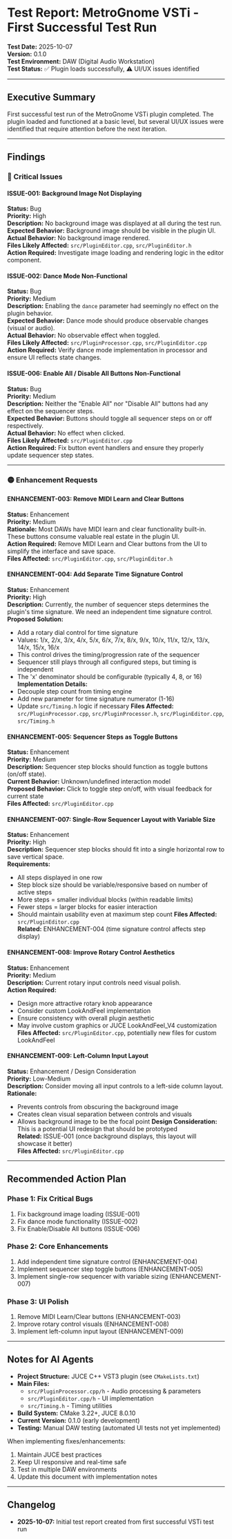 # Test Report: MetroGnome VSTi - First Successful Test Run

**Test Date:** 2025-10-07  
**Version:** 0.1.0  
**Test Environment:** DAW (Digital Audio Workstation)  
**Test Status:** ✅ Plugin loads successfully, ⚠️ UI/UX issues identified

---

## Executive Summary

First successful test run of the MetroGnome VSTi plugin completed. The plugin loaded and functioned at a basic level, but several UI/UX issues were identified that require attention before the next iteration.

---

## Findings

### 🔴 Critical Issues

#### ISSUE-001: Background Image Not Displaying
**Status:** Bug  
**Priority:** High  
**Description:** No background image was displayed at all during the test run.  
**Expected Behavior:** Background image should be visible in the plugin UI.  
**Actual Behavior:** No background image rendered.  
**Files Likely Affected:** `src/PluginEditor.cpp`, `src/PluginEditor.h`  
**Action Required:** Investigate image loading and rendering logic in the editor component.

#### ISSUE-002: Dance Mode Non-Functional
**Status:** Bug  
**Priority:** Medium  
**Description:** Enabling the `dance` parameter had seemingly no effect on the plugin behavior.  
**Expected Behavior:** Dance mode should produce observable changes (visual or audio).  
**Actual Behavior:** No observable effect when toggled.  
**Files Likely Affected:** `src/PluginProcessor.cpp`, `src/PluginEditor.cpp`  
**Action Required:** Verify dance mode implementation in processor and ensure UI reflects state changes.

#### ISSUE-006: Enable All / Disable All Buttons Non-Functional
**Status:** Bug  
**Priority:** Medium  
**Description:** Neither the "Enable All" nor "Disable All" buttons had any effect on the sequencer steps.  
**Expected Behavior:** Buttons should toggle all sequencer steps on or off respectively.  
**Actual Behavior:** No effect when clicked.  
**Files Likely Affected:** `src/PluginEditor.cpp`  
**Action Required:** Fix button event handlers and ensure they properly update sequencer step states.

---

### 🟡 Enhancement Requests

#### ENHANCEMENT-003: Remove MIDI Learn and Clear Buttons
**Status:** Enhancement  
**Priority:** Medium  
**Rationale:** Most DAWs have MIDI learn and clear functionality built-in. These buttons consume valuable real estate in the plugin UI.  
**Action Required:** Remove MIDI Learn and Clear buttons from the UI to simplify the interface and save space.  
**Files Affected:** `src/PluginEditor.cpp`, `src/PluginEditor.h`

#### ENHANCEMENT-004: Add Separate Time Signature Control
**Status:** Enhancement  
**Priority:** High  
**Description:** Currently, the number of sequencer steps determines the plugin's time signature. We need an independent time signature control.  
**Proposed Solution:**
- Add a rotary dial control for time signature
- Values: 1/x, 2/x, 3/x, 4/x, 5/x, 6/x, 7/x, 8/x, 9/x, 10/x, 11/x, 12/x, 13/x, 14/x, 15/x, 16/x
- This control drives the timing/progression rate of the sequencer
- Sequencer still plays through all configured steps, but timing is independent
- The 'x' denominator should be configurable (typically 4, 8, or 16)
**Implementation Details:**
- Decouple step count from timing engine
- Add new parameter for time signature numerator (1-16)
- Update `src/Timing.h` logic if necessary
**Files Affected:** `src/PluginProcessor.cpp`, `src/PluginProcessor.h`, `src/PluginEditor.cpp`, `src/Timing.h`

#### ENHANCEMENT-005: Sequencer Steps as Toggle Buttons
**Status:** Enhancement  
**Priority:** Medium  
**Description:** Sequencer step blocks should function as toggle buttons (on/off state).  
**Current Behavior:** Unknown/undefined interaction model  
**Proposed Behavior:** Click to toggle step on/off, with visual feedback for current state  
**Files Affected:** `src/PluginEditor.cpp`

#### ENHANCEMENT-007: Single-Row Sequencer Layout with Variable Size
**Status:** Enhancement  
**Priority:** High  
**Description:** Sequencer step blocks should fit into a single horizontal row to save vertical space.  
**Requirements:**
- All steps displayed in one row
- Step block size should be variable/responsive based on number of active steps
- More steps = smaller individual blocks (within readable limits)
- Fewer steps = larger blocks for easier interaction
- Should maintain usability even at maximum step count
**Files Affected:** `src/PluginEditor.cpp`  
**Related:** ENHANCEMENT-004 (time signature control affects step display)

#### ENHANCEMENT-008: Improve Rotary Control Aesthetics
**Status:** Enhancement  
**Priority:** Medium  
**Description:** Current rotary input controls need visual polish.  
**Action Required:**
- Design more attractive rotary knob appearance
- Consider custom LookAndFeel implementation
- Ensure consistency with overall plugin aesthetic
- May involve custom graphics or JUCE LookAndFeel_V4 customization
**Files Affected:** `src/PluginEditor.cpp`, potentially new files for custom LookAndFeel

#### ENHANCEMENT-009: Left-Column Input Layout
**Status:** Enhancement / Design Consideration  
**Priority:** Low-Medium  
**Description:** Consider moving all input controls to a left-side column layout.  
**Rationale:** 
- Prevents controls from obscuring the background image
- Creates clean visual separation between controls and visuals
- Allows background image to be the focal point
**Design Consideration:** This is a potential UI redesign that should be prototyped  
**Related:** ISSUE-001 (once background displays, this layout will showcase it better)  
**Files Affected:** `src/PluginEditor.cpp`

---

## Recommended Action Plan

### Phase 1: Fix Critical Bugs
1. Fix background image loading (ISSUE-001)
2. Fix dance mode functionality (ISSUE-002)
3. Fix Enable/Disable All buttons (ISSUE-006)

### Phase 2: Core Enhancements
1. Add independent time signature control (ENHANCEMENT-004)
2. Implement sequencer step toggle buttons (ENHANCEMENT-005)
3. Implement single-row sequencer with variable sizing (ENHANCEMENT-007)

### Phase 3: UI Polish
1. Remove MIDI Learn/Clear buttons (ENHANCEMENT-003)
2. Improve rotary control visuals (ENHANCEMENT-008)
3. Implement left-column input layout (ENHANCEMENT-009)

---

## Notes for AI Agents

- **Project Structure:** JUCE C++ VST3 plugin (see `CMakeLists.txt`)
- **Main Files:** 
  - `src/PluginProcessor.cpp/h` - Audio processing & parameters
  - `src/PluginEditor.cpp/h` - UI implementation
  - `src/Timing.h` - Timing utilities
- **Build System:** CMake 3.22+, JUCE 8.0.10
- **Current Version:** 0.1.0 (early development)
- **Testing:** Manual DAW testing (automated UI tests not yet implemented)

When implementing fixes/enhancements:
1. Maintain JUCE best practices
2. Keep UI responsive and real-time safe
3. Test in multiple DAW environments
4. Update this document with implementation notes

---

## Changelog

- **2025-10-07:** Initial test report created from first successful VSTi test run
